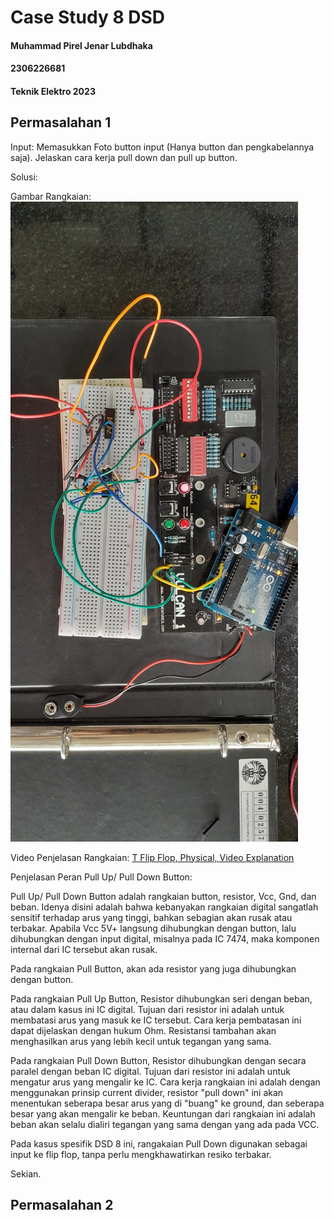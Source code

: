 # Case Study 8 DSD
#### Muhammad Pirel Jenar Lubdhaka
#### 2306226681
#### Teknik Elektro 2023



## Permasalahan 1
Input: Memasukkan Foto button input (Hanya button dan pengkabelannya saja). Jelaskan cara kerja pull down dan pull up button.

Solusi:

Gambar Rangkaian:
![T Flip Flop, Physical](https://github.com/pirel624/Dasar_Sistem_Digital/blob/8d925305bcb44099b39a27421d1df82dd9688682/XOR%20Aided%2C%20Toggleified%20Flip%20Flop.jpg)

Video Penjelasan Rangkaian:
[T Flip Flop, Physical, Video Explanation](https://github.com/pirel624/Dasar_Sistem_Digital/blob/8d925305bcb44099b39a27421d1df82dd9688682/XOR%20Aided%2C%20Toggleified%20Flip%20Flop%2C%20Video%20Explanation.mp4)

Penjelasan Peran Pull Up/ Pull Down Button:

Pull Up/ Pull Down Button adalah rangkaian button, resistor, Vcc, Gnd, dan beban. Idenya disini adalah bahwa kebanyakan rangkaian digital sangatlah sensitif terhadap arus yang tinggi, bahkan sebagian akan rusak atau terbakar. Apabila Vcc 5V+ langsung dihubungkan dengan button, lalu dihubungkan dengan input digital, misalnya pada IC 7474, maka komponen internal dari IC tersebut akan rusak.

Pada rangkaian Pull Button, akan ada resistor yang juga dihubungkan dengan button. 

Pada rangkaian Pull Up Button, Resistor dihubungkan seri dengan beban, atau dalam kasus ini IC digital. Tujuan dari resistor ini adalah untuk membatasi arus yang masuk ke IC tersebut. Cara kerja pembatasan ini dapat dijelaskan dengan hukum Ohm. Resistansi tambahan akan menghasilkan arus yang lebih kecil untuk tegangan yang sama.

Pada rangkaian Pull Down Button, Resistor dihubungkan dengan secara paralel dengan beban IC digital. Tujuan dari resistor ini adalah untuk mengatur arus yang mengalir ke IC. Cara kerja rangkaian ini adalah dengan menggunakan prinsip current divider, resistor "pull down" ini akan menentukan seberapa besar arus yang di "buang" ke ground, dan seberapa besar yang akan mengalir ke beban. Keuntungan dari rangkaian ini adalah beban akan selalu dialiri tegangan yang sama dengan yang ada pada VCC.

Pada kasus spesifik DSD 8 ini, rangakaian Pull Down digunakan sebagai input ke flip flop, tanpa perlu mengkhawatirkan resiko terbakar.

Sekian.



## Permasalahan 2
